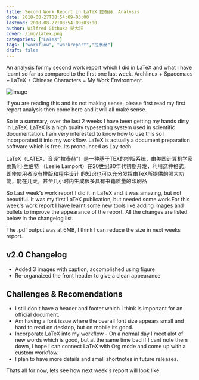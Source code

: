 ```yaml
---
title: Second Work Report in LaTeX 拉泰赫  Analysis
date: 2018-08-27T08:54:09+03:00
lastmod: 2018-08-27T08:54:09+03:00
author: Wilfred Githuka 楚大洋
cover: /img/latex.png
categories: ["LaTeX"]
tags: ["workflow", "workreport","拉泰赫"]
draft: false
---
```


An analysis for my second work report which I did in LaTeX and what I have
learnt so far as compared to the first one last week. Archlinux + Spacemacs + LaTeX + Chinese Characters = My Work Environment.

<!--more-->

![image](/img/latex.png)

If you are reading this and its not making sense, please first read my first
report analysis then come here and it will all make sense.

So in a summary, over the last 2 weeks I have been getting my hands dirty in 
LaTeX. LaTeX is a high quaity typesetting system used in scientific
documentation. I am very interested to know how to use this so I incorporated
it into my workflow. LaTeX is actually a document preparation software which
is free. Its pronounced as Lay-tech.

LaTeX（LATEX，音译“拉泰赫”）是一种基于ΤΕΧ的排版系统，由美国计算机学家莱斯利·兰伯特
（Leslie Lamport）在20世纪80年代初期开发，利用这种格式，即使使用者没有排版和程序设计
的知识也可以充分发挥由TeX所提供的强大功能，能在几天，甚至几小时内生成很多具有书籍质量的印刷品

So Last week's work report I did it in LaTeX and it was amazing, but not beautiful. 
It was my first LaTeX publication, but needed some work.For this week's work report 
I have learnt some new tools like adding images and bullets to improve the appearance 
of the report. All the changes are listed below in the changelog list.

The .pdf output was at 6MB, I think I can reduce the size in next weeks report.

## v2.0 Changelog
* Added 3 images with caption, accomplished using figure
* Re-organaized the front header to give a clean appearance

## Challenges & Recomendations
* I still don't have a header and footer which I think is important for an
official document.
* Am having a font issue where the overall font size appears small and
hard to read on desktop, but on mobile its good.
* Incorporate LaTeX into my workflow - On a normal day I meet alot of new words
which is good, but at the same time bad if I cant note them down, I hope I can
connect LaTeX with Org mode and come up with a custom workflow.
* I plan to have more details and small shortnotes in future releases.

Thats all for now, lets see how next week's report will look like.
